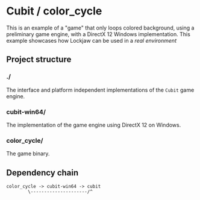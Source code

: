 # Cubit / color_cycle

This is an example of a "game" that only loops colored background, using
a preliminary game engine, with a DirectX 12 Windows implementation. This
example showcases how Lockjaw can be used in a *real environment*

## Project structure

### ./

The interface and platform independent implementations of the `Cubit` game engine.

### cubit-win64/

The implementation of the game engine using DirectX 12 on Windows.

### color_cycle/

The game binary.

## Dependency chain

```
color_cycle -> cubit-win64 -> cubit 
        \---------------------/^
```